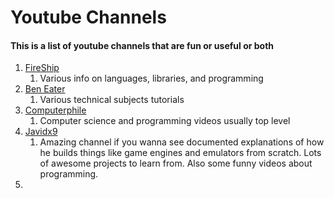 # Youtube Channels

#### This is a list of youtube channels that are fun or useful or both

1. [FireShip](https://www.youtube.com/@Fireship)
   1. Various info on languages, libraries, and programming
2. [Ben Eater](https://www.youtube.com/@BenEater)
   1. Various technical subjects tutorials
3. [Computerphile](https://www.youtube.com/@Computerphile)
   1. Computer science and programming videos usually top level
4. [Javidx9](https://www.youtube.com/channel/UC-yuWVUplUJZvieEligKBkA)
   1. Amazing channel if you wanna see documented explanations of how he builds things like game engines and emulators from scratch. Lots of awesome projects to learn from. Also some funny videos about programming. 
5. 